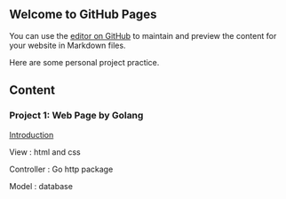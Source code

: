 ## Welcome to GitHub Pages

You can use the [editor on GitHub](https://github.com/zzy2005137/zzy2005137.github.io/edit/main/README.md) to maintain and preview the content for your website in Markdown files.

Here are some personal project practice.



## Content

### Project 1: Web Page by Golang

[Introduction](/Booklist/introduction.md)

View : html and css 

Controller :   Go  http package 

Model : database 



